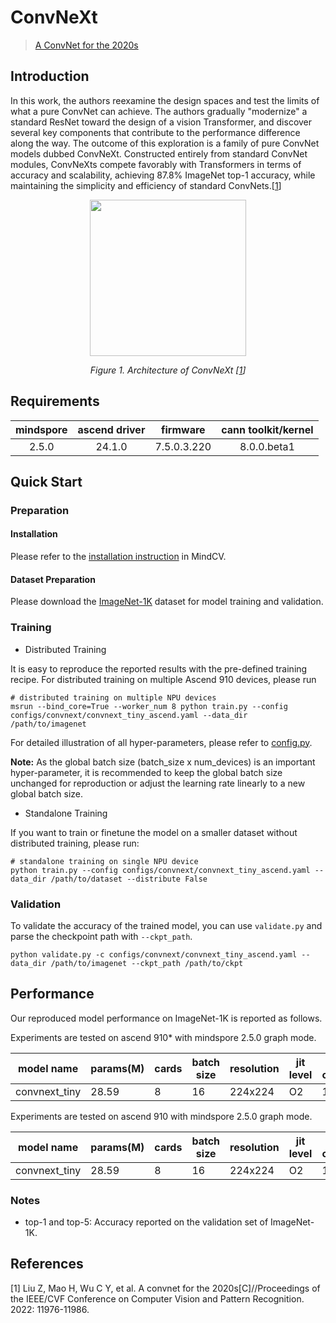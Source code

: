 # ConvNeXt
> [A ConvNet for the 2020s](https://arxiv.org/abs/2201.03545)

## Introduction

In this work, the authors reexamine the design spaces and test the limits of what a pure ConvNet can achieve.
The authors gradually "modernize" a standard ResNet toward the design of a vision Transformer, and discover several key
components that contribute to the performance difference along the way. The outcome of this exploration is a family of
pure ConvNet models dubbed ConvNeXt. Constructed entirely from standard ConvNet modules, ConvNeXts compete favorably
with Transformers in terms of accuracy and scalability, achieving 87.8% ImageNet top-1 accuracy, while maintaining the
simplicity and efficiency of standard ConvNets.[[1](#references)]

<p align="center">
  <img src="https://user-images.githubusercontent.com/53842165/223907142-3bf6acfb-080a-49f5-b021-233e003318c3.png" width=250 />
</p>
<p align="center">
  <em>Figure 1. Architecture of ConvNeXt [<a href="#references">1</a>] </em>
</p>

## Requirements
| mindspore | ascend driver |  firmware   | cann toolkit/kernel |
| :-------: | :-----------: | :---------: | :-----------------: |
|   2.5.0   |   24.1.0      | 7.5.0.3.220 |     8.0.0.beta1     |



## Quick Start

### Preparation

#### Installation
Please refer to the [installation instruction](https://mindspore-lab.github.io/mindcv/installation/) in MindCV.

#### Dataset Preparation
Please download the [ImageNet-1K](https://www.image-net.org/challenges/LSVRC/2012/index.php) dataset for model training and validation.

### Training

* Distributed Training

It is easy to reproduce the reported results with the pre-defined training recipe. For distributed training on multiple Ascend 910 devices, please run

```shell
# distributed training on multiple NPU devices
msrun --bind_core=True --worker_num 8 python train.py --config configs/convnext/convnext_tiny_ascend.yaml --data_dir /path/to/imagenet
```



For detailed illustration of all hyper-parameters, please refer to [config.py](https://github.com/mindspore-lab/mindcv/blob/main/config.py).

**Note:**  As the global batch size  (batch_size x num_devices) is an important hyper-parameter, it is recommended to keep the global batch size unchanged for reproduction or adjust the learning rate linearly to a new global batch size.

* Standalone Training

If you want to train or finetune the model on a smaller dataset without distributed training, please run:

```shell
# standalone training on single NPU device
python train.py --config configs/convnext/convnext_tiny_ascend.yaml --data_dir /path/to/dataset --distribute False
```

### Validation

To validate the accuracy of the trained model, you can use `validate.py` and parse the checkpoint path with `--ckpt_path`.

```shell
python validate.py -c configs/convnext/convnext_tiny_ascend.yaml --data_dir /path/to/imagenet --ckpt_path /path/to/ckpt
```

## Performance

Our reproduced model performance on ImageNet-1K is reported as follows.

Experiments are tested on ascend 910* with mindspore 2.5.0 graph mode.

| model name    | params(M) | cards | batch size | resolution | jit level | graph compile | ms/step | img/s   | acc@top1 | acc@top5 | recipe                                                                                               | weight                                                                                                      |
| ------------- | --------- | ----- | ---------- | ---------- | --------- | ------------- | ------- | ------- | -------- | -------- | ---------------------------------------------------------------------------------------------------- | ----------------------------------------------------------------------------------------------------------- |
| convnext_tiny | 28.59     | 8     | 16         | 224x224    | O2        | 137s          | 48.7    | 2612.24 | 81.28    | 95.61    | [yaml](https://github.com/mindspore-lab/mindcv/blob/main/configs/convnext/convnext_tiny_ascend.yaml) | [weights](https://download-mindspore.osinfra.cn/toolkits/mindcv/convnext/convnext_tiny-db11dc82-910v2.ckpt) |

Experiments are tested on ascend 910 with mindspore 2.5.0 graph mode.

| model name    | params(M) | cards | batch size | resolution | jit level | graph compile | ms/step | img/s   | acc@top1 | acc@top5 | recipe                                                                                               | weight                                                                                        |
| ------------- | --------- | ----- | ---------- | ---------- | --------- | ------------- | ------- | ------- | -------- | -------- | ---------------------------------------------------------------------------------------------------- | --------------------------------------------------------------------------------------------- |
| convnext_tiny | 28.59     | 8     | 16         | 224x224    | O2        | 127s          | 66.79   | 1910.45 | 81.91    | 95.79    | [yaml](https://github.com/mindspore-lab/mindcv/blob/main/configs/convnext/convnext_tiny_ascend.yaml) | [weights](https://download.mindspore.cn/toolkits/mindcv/convnext/convnext_tiny-ae5ff8d7.ckpt) |

### Notes
- top-1 and top-5: Accuracy reported on the validation set of ImageNet-1K.

## References

[1] Liu Z, Mao H, Wu C Y, et al. A convnet for the 2020s[C]//Proceedings of the IEEE/CVF Conference on Computer Vision and Pattern Recognition. 2022: 11976-11986.
